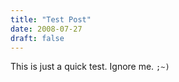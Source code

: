 ```yaml
---
title: "Test Post"
date: 2008-07-27
draft: false
---
```

This is just a quick test. Ignore me. `;~)`